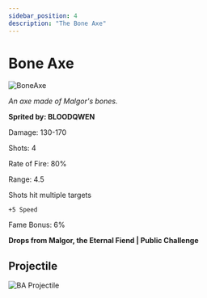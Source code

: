 ```yaml
---
sidebar_position: 4
description: "The Bone Axe"
---
```


# Bone Axe

![BoneAxe](https://vwiki.valorserver.com/api/item/picture/bone%20axe)

<i>An axe made of Malgor's bones.</i>

**Sprited by: BLOODQWEN**

Damage: 130-170

Shots: 4

Rate of Fire: 80%

Range: 4.5

Shots hit multiple targets

    +5 Speed

Fame Bonus: 6%

**Drops from Malgor, the Eternal Fiend | Public Challenge**

## Projectile

![BA Projectile](https://cdn.discordapp.com/attachments/1160376179996496013/1187867103169085590/Bone_Axe.gif)
